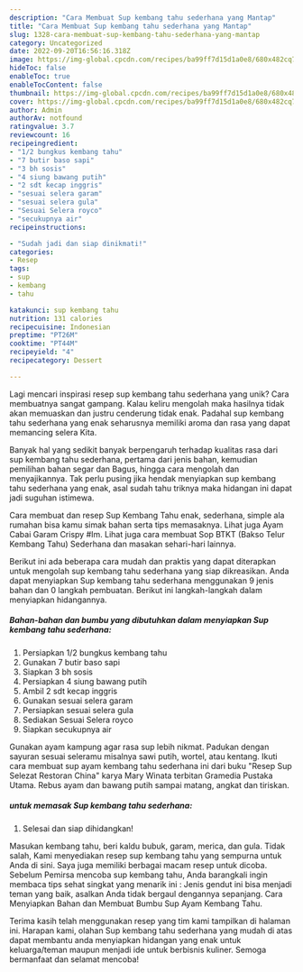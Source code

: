 ```yaml
---
description: "Cara Membuat Sup kembang tahu sederhana yang Mantap"
title: "Cara Membuat Sup kembang tahu sederhana yang Mantap"
slug: 1328-cara-membuat-sup-kembang-tahu-sederhana-yang-mantap
category: Uncategorized
date: 2022-09-20T16:56:16.318Z
image: https://img-global.cpcdn.com/recipes/ba99ff7d15d1a0e8/680x482cq70/sup-kembang-tahu-sederhana-foto-resep-utama.jpg
hideToc: false
enableToc: true
enableTocContent: false
thumbnail: https://img-global.cpcdn.com/recipes/ba99ff7d15d1a0e8/680x482cq70/sup-kembang-tahu-sederhana-foto-resep-utama.jpg
cover: https://img-global.cpcdn.com/recipes/ba99ff7d15d1a0e8/680x482cq70/sup-kembang-tahu-sederhana-foto-resep-utama.jpg
author: Admin
authorAv: notfound
ratingvalue: 3.7
reviewcount: 16
recipeingredient:
- "1/2 bungkus kembang tahu"
- "7 butir baso sapi"
- "3 bh sosis"
- "4 siung bawang putih"
- "2 sdt kecap inggris"
- "sesuai selera garam"
- "sesuai selera gula"
- "Sesuai Selera royco"
- "secukupnya air"
recipeinstructions:

- "Sudah jadi dan siap dinikmati!"
categories:
- Resep
tags:
- sup
- kembang
- tahu

katakunci: sup kembang tahu 
nutrition: 131 calories
recipecuisine: Indonesian
preptime: "PT26M"
cooktime: "PT44M"
recipeyield: "4"
recipecategory: Dessert

---
```





Lagi mencari inspirasi resep sup kembang tahu sederhana yang unik? Cara membuatnya sangat gampang. Kalau keliru mengolah maka hasilnya tidak akan memuaskan dan justru cenderung tidak enak. Padahal sup kembang tahu sederhana yang enak seharusnya memiliki aroma dan rasa yang dapat memancing selera Kita.





Banyak hal yang sedikit banyak berpengaruh terhadap kualitas rasa dari sup kembang tahu sederhana, pertama dari jenis bahan, kemudian pemilihan bahan segar dan Bagus, hingga cara mengolah dan menyajikannya. Tak perlu pusing jika hendak menyiapkan sup kembang tahu sederhana yang enak,      asal sudah tahu triknya maka hidangan ini dapat jadi suguhan istimewa.














Cara membuat dan resep Sup Kembang Tahu enak, sederhana, simple ala rumahan bisa kamu simak bahan serta tips memasaknya. Lihat juga Ayam Cabai Garam Crispy #Im. Lihat juga cara membuat Sop BTKT (Bakso Telur Kembang Tahu) Sederhana dan masakan sehari-hari lainnya.






Berikut ini ada beberapa cara mudah dan praktis yang dapat diterapkan untuk mengolah sup kembang tahu sederhana yang siap dikreasikan. Anda dapat menyiapkan Sup kembang tahu sederhana menggunakan 9 jenis bahan dan 0 langkah pembuatan. Berikut ini langkah-langkah dalam menyiapkan hidangannya.

<!--inarticleads1-->

##### Bahan-bahan dan bumbu yang dibutuhkan dalam menyiapkan Sup kembang tahu sederhana:

1. Persiapkan 1/2 bungkus kembang tahu
1. Gunakan 7 butir baso sapi
1. Siapkan 3 bh sosis
1. Persiapkan 4 siung bawang putih
1. Ambil 2 sdt kecap inggris
1. Gunakan sesuai selera garam
1. Persiapkan sesuai selera gula
1. Sediakan Sesuai Selera royco
1. Siapkan secukupnya air


Gunakan ayam kampung agar rasa sup lebih nikmat. Padukan dengan sayuran sesuai seleramu misalnya sawi putih, wortel, atau kentang. Ikuti cara membuat sup ayam kembang tahu sederhana ini dari buku &#34;Resep Sup Selezat Restoran China&#34; karya Mary Winata terbitan Gramedia Pustaka Utama. Rebus ayam dan bawang putih sampai matang, angkat dan tiriskan. 

<!--inarticleads2-->

#####  untuk memasak Sup kembang tahu sederhana:


1. Selesai dan siap dihidangkan!

Masukan kembang tahu, beri kaldu bubuk, garam, merica, dan gula. Tidak salah, Kami menyediakan resep sup kembang tahu yang sempurna untuk Anda di sini. Saya juga memiliki berbagai macam resep untuk dicoba. Sebelum Pemirsa mencoba sup kembang tahu, Anda barangkali ingin membaca tips sehat singkat yang menarik ini : Jenis gendut ini bisa menjadi teman yang baik, asalkan Anda tidak bergaul dengannya sepanjang. Cara Menyiapkan Bahan dan Membuat Bumbu Sup Ayam Kembang Tahu. 

Terima kasih telah menggunakan resep yang tim kami tampilkan di halaman ini. Harapan kami, olahan Sup kembang tahu sederhana yang mudah di atas dapat membantu anda menyiapkan hidangan yang enak untuk keluarga/teman maupun menjadi ide untuk berbisnis kuliner. Semoga bermanfaat dan selamat mencoba!
